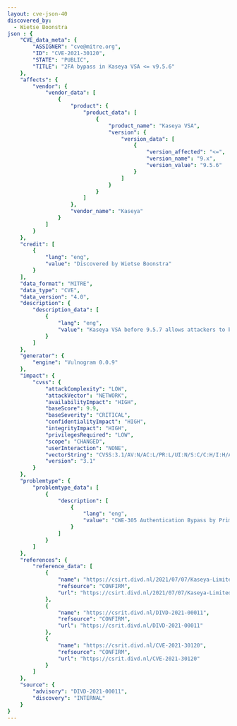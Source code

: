 ```yaml
---
layout: cve-json-40
discovered_by:
  - Wietse Boonstra
json : {
    "CVE_data_meta": {
        "ASSIGNER": "cve@mitre.org",
        "ID": "CVE-2021-30120",
        "STATE": "PUBLIC",
        "TITLE": "2FA bypass in Kaseya VSA <= v9.5.6"
    },
    "affects": {
        "vendor": {
            "vendor_data": [
                {
                    "product": {
                        "product_data": [
                            {
                                "product_name": "Kaseya VSA",
                                "version": {
                                    "version_data": [
                                        {
                                            "version_affected": "<=",
                                            "version_name": "9.x",
                                            "version_value": "9.5.6"
                                        }
                                    ]
                                }
                            }
                        ]
                    },
                    "vendor_name": "Kaseya"
                }
            ]
        }
    },
    "credit": [
        {
            "lang": "eng",
            "value": "Discovered by Wietse Boonstra"
        }
    ],
    "data_format": "MITRE",
    "data_type": "CVE",
    "data_version": "4.0",
    "description": {
        "description_data": [
            {
                "lang": "eng",
                "value": "Kaseya VSA before 9.5.7 allows attackers to bypass the 2FA requirement.\n\nThe need to use 2FA for authentication in enforce client-side instead of server-side and can be bypassed using a local proxy. Thus rendering 2FA useless.\n\nDetailed description\n---\nDuring the login process, after the user authenticates with username and password, the server sends a response to the client with the booleans MFARequired and MFAEnroled. If the attacker has obtained a password of a user and used an intercepting proxy (e.g. Burp Suite) to change the value of MFARequered from True to False, there is no prompt for the second factor, but the user is still logged in.\n\n\n"
            }
        ]
    },
    "generator": {
        "engine": "Vulnogram 0.0.9"
    },
    "impact": {
        "cvss": {
            "attackComplexity": "LOW",
            "attackVector": "NETWORK",
            "availabilityImpact": "HIGH",
            "baseScore": 9.9,
            "baseSeverity": "CRITICAL",
            "confidentialityImpact": "HIGH",
            "integrityImpact": "HIGH",
            "privilegesRequired": "LOW",
            "scope": "CHANGED",
            "userInteraction": "NONE",
            "vectorString": "CVSS:3.1/AV:N/AC:L/PR:L/UI:N/S:C/C:H/I:H/A:H",
            "version": "3.1"
        }
    },
    "problemtype": {
        "problemtype_data": [
            {
                "description": [
                    {
                        "lang": "eng",
                        "value": "CWE-305 Authentication Bypass by Primary Weakness"
                    }
                ]
            }
        ]
    },
    "references": {
        "reference_data": [
            {
                "name": "https://csirt.divd.nl/2021/07/07/Kaseya-Limited-Disclosure/",
                "refsource": "CONFIRM",
                "url": "https://csirt.divd.nl/2021/07/07/Kaseya-Limited-Disclosure/"
            },
            {
                "name": "https://csrit.divd.nl/DIVD-2021-00011",
                "refsource": "CONFIRM",
                "url": "https://csrit.divd.nl/DIVD-2021-00011"
            },
            {
                "name": "https://csrit.divd.nl/CVE-2021-30120",
                "refsource": "CONFIRM",
                "url": "https://csrit.divd.nl/CVE-2021-30120"
            }
        ]
    },
    "source": {
        "advisory": "DIVD-2021-00011",
        "discovery": "INTERNAL"
    }
}
---
```


